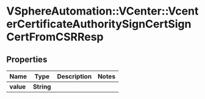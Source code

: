 # VSphereAutomation::VCenter::VcenterCertificateAuthoritySignCertSignCertFromCSRResp

## Properties
Name | Type | Description | Notes
------------ | ------------- | ------------- | -------------
**value** | **String** |  | 


